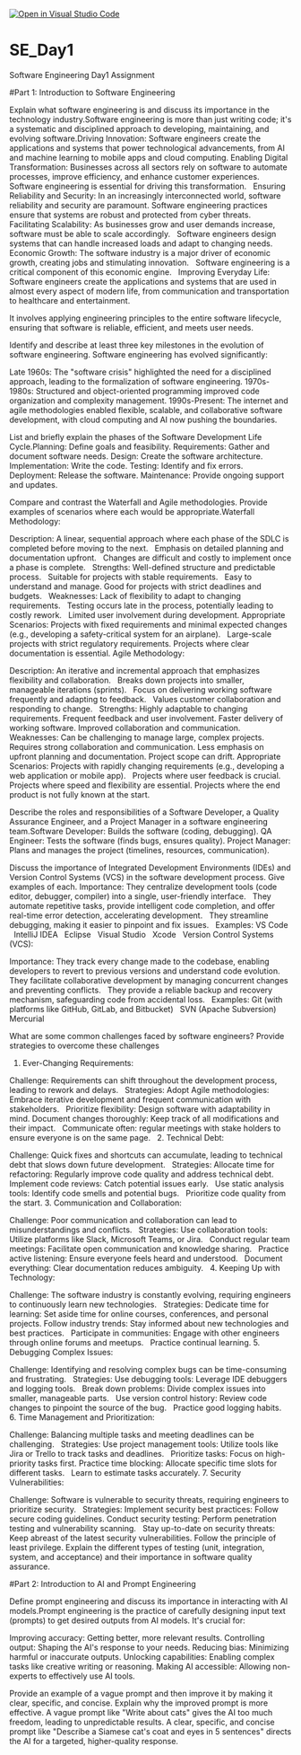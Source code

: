 [![Open in Visual Studio Code](https://classroom.github.com/assets/open-in-vscode-2e0aaae1b6195c2367325f4f02e2d04e9abb55f0b24a779b69b11b9e10269abc.svg)](https://classroom.github.com/online_ide?assignment_repo_id=18401279&assignment_repo_type=AssignmentRepo)
# SE_Day1
Software Engineering Day1 Assignment

#Part 1: Introduction to Software Engineering

Explain what software engineering is and discuss its importance in the technology industry.Software engineering is more than just writing code; it's a systematic and disciplined approach to developing, maintaining, and evolving software.Driving Innovation:
Software engineers create the applications and systems that power technological advancements, from AI and machine learning to mobile apps and cloud computing.
Enabling Digital Transformation:
Businesses across all sectors rely on software to automate processes, improve efficiency, and enhance customer experiences.   
Software engineering is essential for driving this transformation.   
Ensuring Reliability and Security:
In an increasingly interconnected world, software reliability and security are paramount.
Software engineering practices ensure that systems are robust and protected from cyber threats.   
Facilitating Scalability:
As businesses grow and user demands increase, software must be able to scale accordingly.   
Software engineers design systems that can handle increased loads and adapt to changing needs.   
Economic Growth:
The software industry is a major driver of economic growth, creating jobs and stimulating innovation.   
Software engineering is a critical component of this economic engine.   
Improving Everyday Life:
Software engineers create the applications and systems that are used in almost every aspect of modern life, from communication and transportation to healthcare and entertainment.

 It involves applying engineering principles to the entire software lifecycle, ensuring that software is reliable, efficient, and meets user needs. 


Identify and describe at least three key milestones in the evolution of software engineering.
Software engineering has evolved significantly:

Late 1960s: The "software crisis" highlighted the need for a disciplined approach, leading to the formalization of software engineering.
1970s-1980s: Structured and object-oriented programming improved code organization and complexity management.
1990s-Present: The internet and agile methodologies enabled flexible, scalable, and collaborative software development, with cloud computing and AI now pushing the boundaries.

List and briefly explain the phases of the Software Development Life Cycle.Planning: Define goals and feasibility.
Requirements: Gather and document software needs.
Design: Create the software architecture.
Implementation: Write the code.
Testing: Identify and fix errors.
Deployment: Release the software.
Maintenance: Provide ongoing support and updates.

Compare and contrast the Waterfall and Agile methodologies. Provide examples of scenarios where each would be appropriate.Waterfall Methodology:

Description:
A linear, sequential approach where each phase of the SDLC is completed before moving to the next.   
Emphasis on detailed planning and documentation upfront.   
Changes are difficult and costly to implement once a phase is complete.   
Strengths:
Well-defined structure and predictable process.   
Suitable for projects with stable requirements.   
Easy to understand and manage.
Good for projects with strict deadlines and budgets.   
Weaknesses:
Lack of flexibility to adapt to changing requirements.   
Testing occurs late in the process, potentially leading to costly rework.   
Limited user involvement during development.
Appropriate Scenarios:
Projects with fixed requirements and minimal expected changes (e.g., developing a safety-critical system for an airplane).   
Large-scale projects with strict regulatory requirements.
Projects where clear documentation is essential.
Agile Methodology:

Description:
An iterative and incremental approach that emphasizes flexibility and collaboration.   
Breaks down projects into smaller, manageable iterations (sprints).   
Focus on delivering working software frequently and adapting to feedback.   
Values customer collaboration and responding to change.   
Strengths:
Highly adaptable to changing requirements.
Frequent feedback and user involvement.
Faster delivery of working software.
Improved collaboration and communication.
Weaknesses:
Can be challenging to manage large, complex projects.
Requires strong collaboration and communication.
Less emphasis on upfront planning and documentation.
Project scope can drift.
Appropriate Scenarios:
Projects with rapidly changing requirements (e.g., developing a web application or mobile app).   
Projects where user feedback is crucial.
Projects where speed and flexibility are essential.
Projects where the end product is not fully known at the start.


Describe the roles and responsibilities of a Software Developer, a Quality Assurance Engineer, and a Project Manager in a software engineering team.Software Developer: Builds the software (coding, debugging).
QA Engineer: Tests the software (finds bugs, ensures quality).
Project Manager: Plans and manages the project (timelines, resources, communication).


Discuss the importance of Integrated Development Environments (IDEs) and Version Control Systems (VCS) in the software development process. Give examples of each.
Importance:
They centralize development tools (code editor, debugger, compiler) into a single, user-friendly interface.   
They automate repetitive tasks, provide intelligent code completion, and offer real-time error detection, accelerating development.   
They streamline debugging, making it easier to pinpoint and fix issues.   
Examples:
VS Code   
IntelliJ IDEA   
Eclipse   
Visual Studio   
Xcode   
Version Control Systems (VCS):

Importance:
They track every change made to the codebase, enabling developers to revert to previous versions and understand code evolution.   
They facilitate collaborative development by managing concurrent changes and preventing conflicts.   
They provide a reliable backup and recovery mechanism, safeguarding code from accidental loss.   
Examples:
Git (with platforms like GitHub, GitLab, and Bitbucket)   
SVN (Apache Subversion)   
Mercurial


What are some common challenges faced by software engineers? Provide strategies to overcome these challenges

1. Ever-Changing Requirements:

Challenge: Requirements can shift throughout the development process, leading to rework and delays.   
Strategies:
Adopt Agile methodologies: Embrace iterative development and frequent communication with stakeholders.   
Prioritize flexibility: Design software with adaptability in mind.
Document changes thoroughly: Keep track of all modifications and their impact.   
Communicate often: regular meetings with stake holders to ensure everyone is on the same page.   
2. Technical Debt:

Challenge: Quick fixes and shortcuts can accumulate, leading to technical debt that slows down future development.   
Strategies:
Allocate time for refactoring: Regularly improve code quality and address technical debt.   
Implement code reviews: Catch potential issues early.   
Use static analysis tools: Identify code smells and potential bugs.   
Prioritize code quality from the start.
3. Communication and Collaboration:

Challenge: Poor communication and collaboration can lead to misunderstandings and conflicts.   
Strategies:
Use collaboration tools: Utilize platforms like Slack, Microsoft Teams, or Jira.   
Conduct regular team meetings: Facilitate open communication and knowledge sharing.   
Practice active listening: Ensure everyone feels heard and understood.   
Document everything: Clear documentation reduces ambiguity.   
4. Keeping Up with Technology:

Challenge: The software industry is constantly evolving, requiring engineers to continuously learn new technologies.   
Strategies:
Dedicate time for learning: Set aside time for online courses, conferences, and personal projects.
Follow industry trends: Stay informed about new technologies and best practices.   
Participate in communities: Engage with other engineers through online forums and meetups.   
Practice continual learning.
5. Debugging Complex Issues:

Challenge: Identifying and resolving complex bugs can be time-consuming and frustrating.   
Strategies:
Use debugging tools: Leverage IDE debuggers and logging tools.   
Break down problems: Divide complex issues into smaller, manageable parts.   
Use version control history: Review code changes to pinpoint the source of the bug.   
Practice good logging habits.   
6. Time Management and Prioritization:

Challenge: Balancing multiple tasks and meeting deadlines can be challenging.   
Strategies:
Use project management tools: Utilize tools like Jira or Trello to track tasks and deadlines.   
Prioritize tasks: Focus on high-priority tasks first.
Practice time blocking: Allocate specific time slots for different tasks.   
Learn to estimate tasks accurately.
7. Security Vulnerabilities:

Challenge: Software is vulnerable to security threats, requiring engineers to prioritize security.   
Strategies:
Implement security best practices: Follow secure coding guidelines.
Conduct security testing: Perform penetration testing and vulnerability scanning.   
Stay up-to-date on security threats: Keep abreast of the latest security vulnerabilities.
Follow the principle of least privilege.
Explain the different types of testing (unit, integration, system, and acceptance) and their importance in software quality assurance.


#Part 2: Introduction to AI and Prompt Engineering


Define prompt engineering and discuss its importance in interacting with AI models.Prompt engineering is the practice of carefully designing input text (prompts) to get desired outputs from AI models. It's crucial for:

Improving accuracy: Getting better, more relevant results.
Controlling output: Shaping the AI's response to your needs.
Reducing bias: Minimizing harmful or inaccurate outputs.
Unlocking capabilities: Enabling complex tasks like creative writing or reasoning.
Making AI accessible: Allowing non-experts to effectively use AI tools.


Provide an example of a vague prompt and then improve it by making it clear, specific, and concise. Explain why the improved prompt is more effective.
A vague prompt like "Write about cats" gives the AI too much freedom, leading to unpredictable results. A clear, specific, and concise prompt like "Describe a Siamese cat's coat and eyes in 5 sentences" directs the AI for a targeted, higher-quality response.
